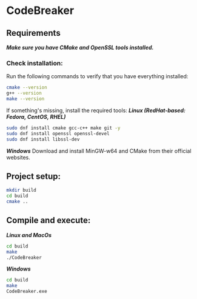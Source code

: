 # CodeBreaker  

## **Requirements**  
***Make sure you have CMake and OpenSSL tools installed.***  

### **Check installation:**  
Run the following commands to verify that you have everything installed:  
```sh
cmake --version
g++ --version
make --version
```
If something's missing, install the required tools:
***Linux (RedHat-based: Fedora, CentOS, RHEL)***
```sh
sudo dnf install cmake gcc-c++ make git -y
sudo dnf install openssl openssl-devel
sudo dnf install libssl-dev
```
***Windows*** 
Download and install MinGW-w64 and CMake from their official websites.

## **Project setup:**
```sh
mkdir build
cd build
cmake ..
```

## **Compile and execute:**
***Linux and MacOs***
```sh
cd build
make
./CodeBreaker
```
***Windows***
```sh
cd build
make
CodeBreaker.exe
```

